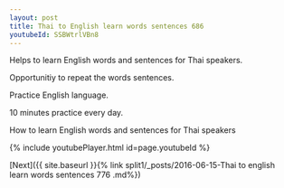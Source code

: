 ```yaml
---
layout: post
title: Thai to English learn words sentences 686 
youtubeId: SSBWtrlVBn8
---
```

 
 
Helps to learn English words and sentences for Thai speakers.

Opportunitiy to repeat the words sentences. 

Practice English language. 
 
10 minutes practice every day. 
 
How to learn English words and sentences for Thai speakers 
 
{% include youtubePlayer.html id=page.youtubeId %}
 
 
[Next]({{ site.baseurl }}{% link  split1/_posts/2016-06-15-Thai to english learn words sentences 776 .md%})
 
